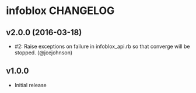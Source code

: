 infoblox CHANGELOG
==================

## v2.0.0 (2016-03-18)
 * #2: Raise exceptions on failure in infoblox_api.rb so that converge will be stopped. (@jcejohnson)

## v1.0.0
 * Initial release

